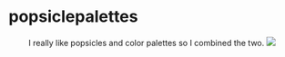 # popsiclepalettes
<p align="center">
I really like popsicles and color palettes so I combined the two.
<img src='https://cloud.githubusercontent.com/assets/14133821/25610759/785a5a28-2ef2-11e7-8a3e-345283f6fe50.png'>
